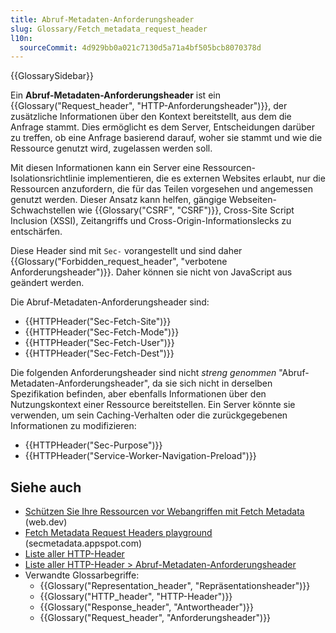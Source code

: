 ```yaml
---
title: Abruf-Metadaten-Anforderungsheader
slug: Glossary/Fetch_metadata_request_header
l10n:
  sourceCommit: 4d929bb0a021c7130d5a71a4bf505bcb8070378d
---
```


{{GlossarySidebar}}

Ein **Abruf-Metadaten-Anforderungsheader** ist ein {{Glossary("Request_header", "HTTP-Anforderungsheader")}}, der zusätzliche Informationen über den Kontext bereitstellt, aus dem die Anfrage stammt. Dies ermöglicht es dem Server, Entscheidungen darüber zu treffen, ob eine Anfrage basierend darauf, woher sie stammt und wie die Ressource genutzt wird, zugelassen werden soll.

Mit diesen Informationen kann ein Server eine Ressourcen-Isolationsrichtlinie implementieren, die es externen Websites erlaubt, nur die Ressourcen anzufordern, die für das Teilen vorgesehen und angemessen genutzt werden. Dieser Ansatz kann helfen, gängige Webseiten-Schwachstellen wie {{Glossary("CSRF", "CSRF")}}, Cross-Site Script Inclusion (XSSI), Zeitangriffs und Cross-Origin-Informationslecks zu entschärfen.

Diese Header sind mit `Sec-` vorangestellt und sind daher {{Glossary("Forbidden_request_header", "verbotene Anforderungsheader")}}. Daher können sie nicht von JavaScript aus geändert werden.

Die Abruf-Metadaten-Anforderungsheader sind:

- {{HTTPHeader("Sec-Fetch-Site")}}
- {{HTTPHeader("Sec-Fetch-Mode")}}
- {{HTTPHeader("Sec-Fetch-User")}}
- {{HTTPHeader("Sec-Fetch-Dest")}}

Die folgenden Anforderungsheader sind nicht _streng genommen_ "Abruf-Metadaten-Anforderungsheader", da sie sich nicht in derselben Spezifikation befinden, aber ebenfalls Informationen über den Nutzungskontext einer Ressource bereitstellen. Ein Server könnte sie verwenden, um sein Caching-Verhalten oder die zurückgegebenen Informationen zu modifizieren:

- {{HTTPHeader("Sec-Purpose")}}
- {{HTTPHeader("Service-Worker-Navigation-Preload")}}

## Siehe auch

- [Schützen Sie Ihre Ressourcen vor Webangriffen mit Fetch Metadata](https://web.dev/articles/fetch-metadata) (web.dev)
- [Fetch Metadata Request Headers playground](https://secmetadata.appspot.com/) (secmetadata.appspot.com)
- [Liste aller HTTP-Header](/de/docs/Web/HTTP/Reference/Headers)
- [Liste aller HTTP-Header > Abruf-Metadaten-Anforderungsheader](/de/docs/Web/HTTP/Reference/Headers#fetch_metadata_request_headers)
- Verwandte Glossarbegriffe:
  - {{Glossary("Representation_header", "Repräsentationsheader")}}
  - {{Glossary("HTTP_header", "HTTP-Header")}}
  - {{Glossary("Response_header", "Antwortheader")}}
  - {{Glossary("Request_header", "Anforderungsheader")}}
